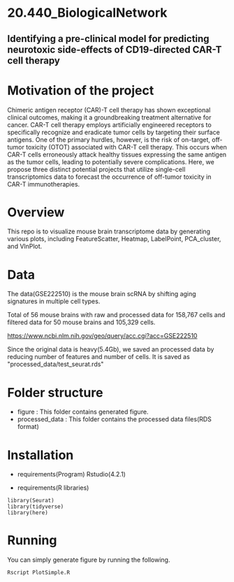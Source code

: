 # 20.440_BiologicalNetwork
## Identifying a pre-clinical model for predicting neurotoxic side-effects of CD19-directed CAR-T cell therapy

# Motivation of the project
Chimeric antigen receptor (CAR)-T cell therapy has shown exceptional clinical outcomes, making it a groundbreaking treatment alternative for cancer. CAR-T cell therapy employs artificially engineered receptors to specifically recognize and eradicate tumor cells by targeting their surface antigens. One of the primary hurdles, however, is the risk of on-target, off-tumor toxicity (OTOT) associated with CAR-T cell therapy. This occurs when CAR-T cells erroneously attack healthy tissues expressing the same antigen as the tumor cells, leading to potentially severe complications. Here, we propose three distinct potential projects that utilize single-cell transcriptomics data to forecast the occurrence of off-tumor toxicity in CAR-T immunotherapies.


# Overview
This repo is to visualize mouse brain transcriptome data by generating various plots, including FeatureScatter, Heatmap, LabelPoint, PCA_cluster, and VlnPlot. 

# Data
The data(GSE222510) is the mouse brain scRNA by shifting aging signatures in multiple cell types. 

Total of 56 mouse brains with raw and processed data for 158,767 cells and filtered data for 50 mouse brains and 105,329 cells.

https://www.ncbi.nlm.nih.gov/geo/query/acc.cgi?acc=GSE222510

Since the original data is heavy(5.4Gb), we saved an processed data by reducing number of features and number of cells. It is saved as "processed_data/test_seurat.rds"

# Folder structure
- figure : This folder contains generated figure. 
- processed_data : This folder contains the processed data files(RDS format)

# Installation
- requirements(Program)
Rstudio(4.2.1)

- requirements(R libraries)
```
library(Seurat)
library(tidyverse)
library(here)
```

# Running
You can simply generate figure by running the following.

```
Rscript PlotSimple.R 
```



